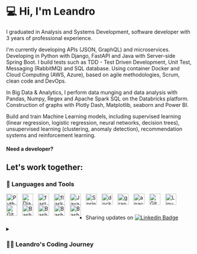 # 💻  Hi, I'm Leandro 

I graduated in Analysis and Systems Development, software developer with 3 years of professional experience.

I'm currently developing APIs (JSON, GraphQL) and microservices. Developing in Python with Django, FastAPI and Java with Server-side Spring Boot. I build tests such as TDD - Test Driven Development, Unit Test, Messaging (RabbitMQ) and SQL database. Using container Docker and Cloud Computing (AWS, Azure), based on agile methodologies, Scrum, clean code and DevOps.

In Big Data & Analytics, I perform data munging and data analysis with Pandas, Numpy, Regex and Apache Spark SQL on the Databricks platform. Construction of graphs with Plotly Dash, Matplotlib, seaborn and Power BI.

Build and train Machine Learning models, including supervised learning (linear regression, logistic regression, neural networks, decision trees), unsupervised learning (clustering, anomaly detection), recommendation systems and reinforcement learning.

  #### Need a developer? 
  ## Let's work together: 

  

### 🧰 Languages and Tools

<img align="left" alt="Python" width="30px" style="padding-right:10px;" src="https://cdn.jsdelivr.net/gh/devicons/devicon/icons/python/python-plain.svg"/>
<img align="left" alt="Django" width="30px" style="padding-right:10px;" src="https://cdn.jsdelivr.net/gh/devicons/devicon/icons/django/django-plain.svg"/>
<img align="left" alt="fastAPI" width="30px" style="padding-right:10px;" src="https://cdn.jsdelivr.net/gh/devicons/devicon/icons/fastapi/fastapi-original.svg"/>          
<img align="left" alt="flask" width="30px" style="padding-right:10px;" src="https://cdn.jsdelivr.net/gh/devicons/devicon/icons/flask/flask-original.svg"/>          
<img align="left" alt="Java" width="30px" style="padding-right:10px;" src="https://cdn.jsdelivr.net/gh/devicons/devicon/icons/java/java-original.svg"/>
<img align="left" alt="Spring" width="30px" style="padding-right:10px;" src="https://cdn.jsdelivr.net/gh/devicons/devicon/icons/spring/spring-original.svg"/>
<img align="left" alt="docker" width="30px" style="padding-right:10px;" src="https://cdn.jsdelivr.net/gh/devicons/devicon/icons/docker/docker-original.svg"/>          
<img align="left" alt="graphql" width="30px" style="padding-right:10px;" src="https://cdn.jsdelivr.net/gh/devicons/devicon/icons/graphql/graphql-plain.svg"/>
<img align="left" alt="apachekafka" width="30px" style="padding-right:10px;" src="https://cdn.jsdelivr.net/gh/devicons/devicon/icons/apachekafka/apachekafka-original.svg"/>           
<img align="left" alt="Git" width="30px" style="padding-right:10px;" src="https://cdn.jsdelivr.net/gh/devicons/devicon/icons/git/git-original.svg"/>
<img align="left" alt="Linux" width="30px" style="padding-right:10px;" src="https://cdn.jsdelivr.net/gh/devicons/devicon/icons/linux/linux-original.svg"/>         
<img align="left" alt="GitHub" width="30px" style="padding-right:10px;" src="https://cdn.jsdelivr.net/gh/devicons/devicon/icons/github/github-original.svg"/>
<img align="left" alt="Bash" width="30px" style="padding-right:10px;" src="https://cdn.jsdelivr.net/gh/devicons/devicon/icons/bash/bash-original.svg"/>
<img align="left" alt="Bash" width="30px" style="padding-right:10px;" src="https://cdn.jsdelivr.net/gh/devicons/devicon/icons/tensorflow/tensorflow-original.svg"/>
<img align="left" alt="Bash" width="30px" style="padding-right:10px;" src="https://cdn.jsdelivr.net/gh/devicons/devicon/icons/numpy/numpy-original.svg"/>                    
<img align="left" alt="Bash" width="30px" style="padding-right:10px;" src="https://cdn.jsdelivr.net/gh/devicons/devicon/icons/pandas/pandas-original.svg" />


          
          
<br />

#
- Sharing updates on [![Linkedin Badge](https://img.shields.io/badge/-LinkedIn-blue?style=flat-square&logo=Linkedin&logoColor=white&link=https://www.linkedin.com/in/leandroherdy/)](https://www.linkedin.com/in/leandroherdy/)

<details>
 <summary><h3>👨‍💻 Leandro's Coding Journey</h3></summary>
I'm passionate about technology.
I started my coding journey as a naive student of Systems Analysis and Development at INFNET with a passion to learn everything I could about the world of programming - code, Linux, theory.



